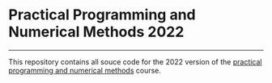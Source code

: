 # Practical Programming and Numerical Methods 2022
---
This repository contains all souce code for the 2022 version of the 
[practical programming and numerical methods](http://80.251.205.75/~fedorov/prog/) 
course.
